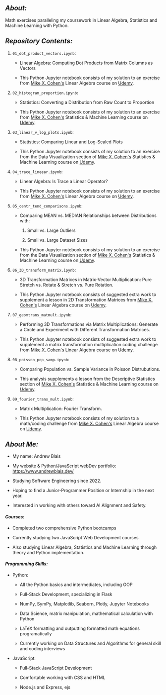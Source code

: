 ## **_About:_**

Math exercises paralleling my coursework in Linear Algebra, Statistics and Machine Learning with Python.

## **_Repository Contents:_**

1.  `01_dot_product_vectors.ipynb`:

    -   Linear Algebra: Computing Dot Products from Matrix Columns as Vectors

    -   This Python Jupyter notebook consists of my solution to an exercise from [Mike X. Cohen's](https://www.mikexcohen.com/) Linear Algebra course on [Udemy](https://www.udemy.com/course/linear-algebra-theory-and-implementation).

2.  `02_histogram_proportion.ipynb`:

    -   Statistics: Converting a Distribution from Raw Count to Proportion

    -   This Python Jupyter notebook consists of my solution to an exercise from [Mike X. Cohen's](https://www.mikexcohen.com/) Statistics & Machine Learning course on [Udemy](https://www.udemy.com/course/statsml_x).

3.  `03_linear_v_log_plots.ipynb`:

    -   Statistics: Comparing Linear and Log-Scaled Plots

    -   This Python Jupyter notebook consists of my solution to an exercise from the Data Visualization section of [Mike X. Cohen's](https://www.mikexcohen.com/) Statistics & Machine Learning course on [Udemy](https://www.udemy.com/course/statsml_x).

4.  `04_trace_lineear.ipynb`:

    -   Linear Algebra: Is Trace a Linear Operator?

    -   This Python Jupyter notebook consists of my solution to an exercise from [Mike X. Cohen's](https://www.mikexcohen.com/) Linear Algebra course on [Udemy](https://www.udemy.com/course/linear-algebra-theory-and-implementation).

5.  `05_centr_tend_comparisons.ipynb`:

    -   Comparing MEAN vs. MEDIAN Relationships between Distributions with:

        1. Small vs. Large Outliers

        2. Small vs. Large Dataset Sizes

    -   This Python Jupyter notebook consists of my solution to an exercise from the Data Visualization section of [Mike X. Cohen's](https://www.mikexcohen.com/) Statistics & Machine Learning course on [Udemy](https://www.udemy.com/course/statsml_x).

6.  `06_3D_transform_matrix.ipynb`:

    -   3D Transformation Matrices in Matrix-Vector Multiplication: Pure Stretch vs. Rotate & Stretch vs. Pure Rotation.

    -   This Python Jupyter notebook consists of suggested extra work to supplement a lesson in 2D Transformation Matrices from [Mike X. Cohen's](https://www.mikexcohen.com/) Linear Algebra course on [Udemy](https://www.udemy.com/course/linear-algebra-theory-and-implementation).

7.  `07_geomtrans_matmult.ipynb`:

    -   Performing 3D Transformations via Matrix Multiplications: Generate a Circle and Experiment with Different Transformation Matrices.

    -   This Python Jupyter notebook consists of suggested extra work to supplement a matrix transformation multiplication coding challenge from [Mike X. Cohen's](https://www.mikexcohen.com/) Linear Algebra course on [Udemy](https://www.udemy.com/course/linear-algebra-theory-and-implementation).

8.  `08_poisson_pop_samp.ipynb`:

    -   Comparing Population vs. Sample Variance in Poisson Distrubutions.

    -   This analysis supplements a lesson from the Descriptive Statistics section of [Mike X. Cohen's](https://www.mikexcohen.com/) Statistics & Machine Learning course on [Udemy](https://www.udemy.com/course/statsml_x).

9.  `09_fourier_trans_mult.ipynb`:

    -   Matrix Multiplication: Fourier Transform.

    -   This Python Jupyter notebook consists of my solution to a math/coding challenge from [Mike X. Cohen's](https://www.mikexcohen.com/) Linear Algebra course on [Udemy](https://www.udemy.com/course/linear-algebra-theory-and-implementation).

## **_About Me:_**

-   My name: Andrew Blais

-   My website & Python/JavaScript webDev portfolio: https://www.andrewblais.dev/

-   Studying Software Engineering since 2022.

-   Hoping to find a Junior-Programmer Position or Internship in the next year.

-   Interested in working with others toward AI Alignment and Safety.

#### **_Courses:_**

-   Completed two comprehensive Python bootcamps

-   Currently studying two JavaScript Web Development courses

-   Also studying Linear Algebra, Statistics and Machine Learning through theory and Python implementation.

#### **_Programming Skills:_**

-   Python:

    -   All the Python basics and intermediates, including OOP

    -   Full-Stack Development, specializing in Flask

    -   NumPy, SymPy, Matplotlib, Seaborn, Plotly, Jupyter Notebooks

    -   Data Science, matrix manipulation, mathematical calculation with Python

    -   LaTeX formatting and outputting formatted math equations programatically

    -   Currently working on Data Structures and Algorithms for general skill and coding interviews

-   JavaScript:

    -   Full-Stack JavaScript Development

    -   Comfortable working with CSS and HTML

    -   Node.js and Express, ejs
